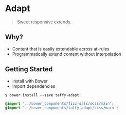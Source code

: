 Adapt
===

> Sweet responsive extends.

## Why?
+ Content that is easily extendable across at-rules
+ Programmatically extend content without interpolation

## Getting Started
+ Install with Bower
+ Import dependencies

```
$ bower install --save taffy-adapt
```

```scss
@import '../bower_components/fizz-sass/scss/main';
@import '../bower_components/taffy-adapt/scss/main';
```
